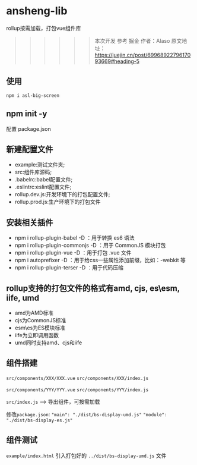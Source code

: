 # ansheng-lib
rollup按需加载，打包vue组件库

>>>>>> 本次开发 参考 掘金 作者：Alaso
>>>>>> 原文地址：https://juejin.cn/post/6996892279617093669#heading-5

## 使用
`npm i asl-big-screen`

## npm init -y
配置 package.json

## 新建配置文件
* example:测试文件夹;
* src:组件库源码;
* .babelrc:babel配置文件;
* .eslintrc:eslint配置文件;
* rollup.dev.js:开发环境下的打包配置文件;
* rollup.prod.js:生产环境下的打包文件

## 安装相关插件
* npm i rollup-plugin-babel -D ：用于转换 es6 语法
* npm i rollup-plugin-commonjs -D ：用于 CommonJS 模块打包
* npm i rollup-plugin-vue -D ：用于打包 .vue 文件
* npm i autoprefixer -D ：用于给css一些属性添加前缀，比如：-webkit 等
* npm i rollup-plugin-terser -D ：用于代码压缩


## rollup支持的打包文件的格式有amd, cjs, es\esm, iife, umd
* amd为AMD标准
* cjs为CommonJS标准
* esm\es为ES模块标准
* iife为立即调用函数
* umd同时支持amd、cjs和iife

## 组件搭建
`src/components/XXX/XXX.vue`
`src/components/XXX/index.js`

`src/components/YYY/YYY.vue`
`src/components/YYY/index.js`

`src/index.js` --> 导出组件，可按需加载

修改`package.json`:
`"main": "./dist/bs-display-umd.js"`
`"module": "./dist/bs-display-es.js"`


## 组件测试
`example/index.html`
引入打包好的 `../dist/bs-display-umd.js` 文件




